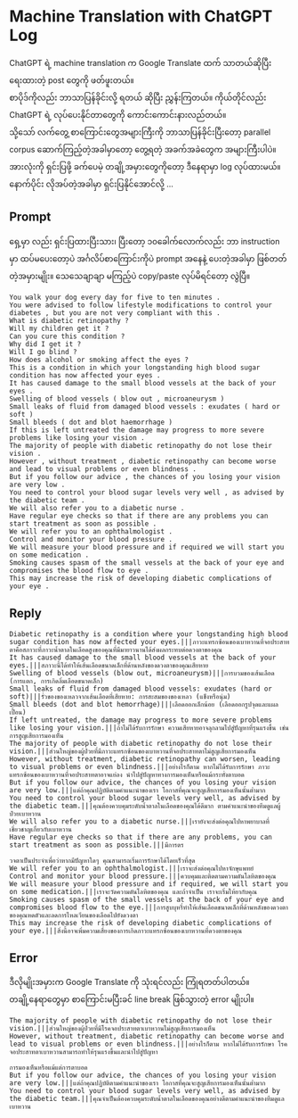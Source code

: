 # Machine Translation with ChatGPT Log

ChatGPT ရဲ့ machine translation က Google Translate ထက် သာတယ်ဆိုပြီး ရေးထားတဲ့ post တွေကို ဖတ်ဖူးတယ်။   
စာပိုဒ်ကိုလည်း ဘာသာပြန်ခိုင်းလို့ ရတယ် ဆိုပြီး ညွှန်းကြတယ်။ ကိုယ်တိုင်လည်း ChatGPT ရဲ့ လုပ်ပေးနိုင်တာတွေကို ကောင်းကောင်းနားလည်တယ်။   
သို့သော် လက်တွေ့ စာကြောင်းတွေအများကြီးကို ဘာသာပြန်ခိုင်းပြီးတော့ parallel corpus ဆောက်ကြည့်တဲ့အခါမှာတော့ တွေ့ရတဲ့ အခက်အခဲတွေက အများကြီးပါပဲ။  
အားလုံးကို ရှင်းပြဖို့ ခက်ပေမဲ့ တချို့အမှားတွေကိုတော့ ဒီနေရာမှာ log လုပ်ထားမယ်။ နောက်ပိုင်း လိုအပ်တဲ့အခါမှာ ရှင်းပြနိုင်အောင်လို့ ...   

## Prompt

ရှေ့မှာ လည်း ရှင်းပြထားပြီးသား၊ ပြီးတော့ ၁၀ခေါက်လောက်လည်း ဘာ instruction မှာ ထပ်မပေးတော့ပဲ အင်္ဂလိပ်စာကြောင်းကိုပဲ prompt အနေနဲ့ ပေးတဲ့အခါမှာ ဖြစ်တတ်တဲ့အမှားမျိုး။ သေသေချာချာ မကြည့်ပဲ copy/paste လုပ်မိရင်တော့ လွဲပြီ။  

```
You walk your dog every day for five to ten minutes .
You were advised to follow lifestyle modifications to control your diabetes , but you are not very compliant with this .
What is diabetic retinopathy ?
Will my children get it ?
Can you cure this condition ?
Why did I get it ?
Will I go blind ?
How does alcohol or smoking affect the eyes ?
This is a condition in which your longstanding high blood sugar condition has now affected your eyes .
It has caused damage to the small blood vessels at the back of your eyes .
Swelling of blood vessels ( blow out , microaneurysm )
Small leaks of fluid from damaged blood vessels : exudates ( hard or soft ) 
Small bleeds ( dot and blot haemorrhage )
If this is left untreated the damage may progress to more severe problems like losing your vision .
The majority of people with diabetic retinopathy do not lose their vision .
However , without treatment , diabetic retinopathy can become worse and lead to visual problems or even blindness .
But if you follow our advice , the chances of you losing your vision are very low .
You need to control your blood sugar levels very well , as advised by the diabetic team .
We will also refer you to a diabetic nurse .
Have regular eye checks so that if there are any problems you can start treatment as soon as possible .
We will refer you to an ophthalmologist .
Control and monitor your blood pressure .
We will measure your blood pressure and if required we will start you on some medication .
Smoking causes spasm of the small vessels at the back of your eye and compromises the blood flow to eye .
This may increase the risk of developing diabetic complications of your eye .
```

## Reply

```
Diabetic retinopathy is a condition where your longstanding high blood sugar condition has now affected your eyes.|||ภาวะแทรกซ้อนของเบาหวานที่จอประสาทตาคือสภาวะที่ภาวะน้ำตาลในเลือดสูงของคุณที่มีมายาวนานได้ส่งผลกระทบต่อดวงตาของคุณ
It has caused damage to the small blood vessels at the back of your eyes.|||สภาวะนี้ได้ทำให้เส้นเลือดขนาดเล็กที่ด้านหลังของดวงตาของคุณเสียหาย
Swelling of blood vessels (blow out, microaneurysm)|||การบวมของเส้นเลือด (การแตก, การเกิดลิ่มเลือดขนาดเล็ก)
Small leaks of fluid from damaged blood vessels: exudates (hard or soft)|||รั่วของของเหลวจากเส้นเลือดที่เสียหาย: การสะสมของของเหลว (แข็งหรือนุ่ม)
Small bleeds (dot and blot hemorrhage)|||เลือดออกเล็กน้อย (เลือดออกรูปจุดและแผลเปื้อน)
If left untreated, the damage may progress to more severe problems like losing your vision.|||ถ้าไม่ได้รับการรักษา ความเสียหายอาจลุกลามไปสู่ปัญหาที่รุนแรงขึ้น เช่น การสูญเสียการมองเห็น
The majority of people with diabetic retinopathy do not lose their vision.|||ส่วนใหญ่ของผู้ป่วยที่มีภาวะแทรกซ้อนของเบาหวานที่จอประสาทตาไม่สูญเสียการมองเห็น
However, without treatment, diabetic retinopathy can worsen, leading to visual problems or even blindness.|||อย่างไรก็ตาม หากไม่ได้รับการรักษา ภาวะแทรกซ้อนของเบาหวานที่จอประสาทตาอาจแย่ลง นำไปสู่ปัญหาทางการมองเห็นหรือแม้กระทั่งตาบอด
But if you follow our advice, the chances of you losing your vision are very low.|||แต่ถ้าคุณปฏิบัติตามคำแนะนำของเรา โอกาสที่คุณจะสูญเสียการมองเห็นนั้นต่ำมาก
You need to control your blood sugar levels very well, as advised by the diabetic team.|||คุณต้องควบคุมระดับน้ำตาลในเลือดของคุณได้ดีมาก ตามคำแนะนำของทีมดูแลผู้ป่วยเบาหวาน
We will also refer you to a diabetic nurse.|||เรายังจะส่งต่อคุณไปหาพยาบาลที่เชี่ยวชาญเกี่ยวกับเบาหวาน
Have regular eye checks so that if there are any problems, you can start treatment as soon as possible.|||มีการตร

วจตาเป็นประจำเพื่อว่าหากมีปัญหาใดๆ คุณสามารถเริ่มการรักษาได้โดยเร็วที่สุด
We will refer you to an ophthalmologist.|||เราจะส่งต่อคุณไปหาจักษุแพทย์
Control and monitor your blood pressure.|||ควบคุมและติดตามความดันโลหิตของคุณ
We will measure your blood pressure and if required, we will start you on some medication.|||เราจะวัดความดันโลหิตของคุณ และถ้าจำเป็น เราจะเริ่มให้ยากับคุณ
Smoking causes spasm of the small vessels at the back of your eye and compromises blood flow to the eye.|||การสูบบุหรี่ทำให้เส้นเลือดขนาดเล็กที่ด้านหลังของดวงตาของคุณหดตัวและลดการไหลเวียนของเลือดไปยังดวงตา
This may increase the risk of developing diabetic complications of your eye.|||สิ่งนี้อาจเพิ่มความเสี่ยงของการเกิดภาวะแทรกซ้อนของเบาหวานที่ดวงตาของคุณ
```

## Error

ဒီလိုမျိုးအမှားက Google Translate ကို သုံးရင်လည်း ကြုံရတတ်ပါတယ်။  
တချို့နေရာတွေမှာ စာကြောင်းမပြီးခင် line break ဖြစ်သွားတဲ့ error မျိုးပါ။  

```
The majority of people with diabetic retinopathy do not lose their vision.|||ส่วนใหญ่ของผู้ป่วยที่มีโรคจอประสาทตาเบาหวานไม่สูญเสียการมองเห็น
However, without treatment, diabetic retinopathy can become worse and lead to visual problems or even blindness.|||อย่างไรก็ตาม หากไม่ได้รับการรักษา โรคจอประสาทตาเบาหวานสามารถทำให้รุนแรงขึ้นและนำไปสู่ปัญหา

การมองเห็นหรือแม้แต่การตาบอด
But if you follow our advice, the chances of you losing your vision are very low.|||แต่ถ้าคุณปฏิบัติตามคำแนะนำของเรา โอกาสที่คุณจะสูญเสียการมองเห็นนั้นต่ำมาก
You need to control your blood sugar levels very well, as advised by the diabetic team.|||คุณจำเป็นต้องควบคุมระดับน้ำตาลในเลือดของคุณอย่างดีตามคำแนะนำของทีมดูแลเบาหวาน
```


```

```

```

```

```

```

```

```

```

```

```

```

```

```

```

```

```

```

```

```

```

```

```

```

```

```

```

```

```

```

```

```

```

```

```

```

```

```

```

```

```

```

```

```

```

```

```

```

```

```

```

```

```

```

```

```

```

```

```

```

```

```

```

```

```

```

```

```

```

```

```

```

```

```

```

```

```

```

```

```

```

```

```

```

```

```

```

```

```

```

```

```

```

```

```

```

```

```



